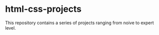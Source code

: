 # html-css-projects

This repository contains a series of projects ranging from noive to expert level.
